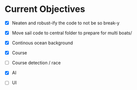 # Current Objectives #

- [x] Neaten and robust-ify the code to not be so break-y
- [x] Move sail code to central folder to prepare for multi boats/
- [x] Continous ocean background
- [x] Course
- [ ] Course detection / race
- [x] AI
- [ ] UI

